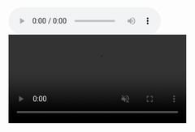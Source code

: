 
<audio src="/assets/Media/Audio/samsara.mp3" controls></audio> <br>
<video src="/assets/Media/Videos/atami-station-iphone.mp4" autoplay muted loop playsinline width="350">
</video>
